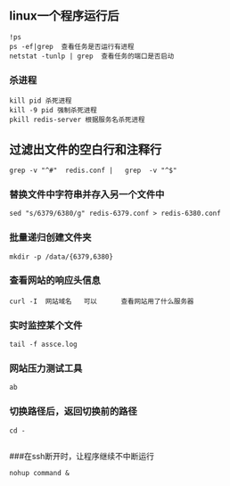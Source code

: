 ## linux一个程序运行后
```
!ps
ps -ef|grep  查看任务是否运行有进程
netstat -tunlp | grep  查看任务的端口是否启动
```
### 杀进程
```
kill pid 杀死进程
kill -9 pid 强制杀死进程
pkill redis-server 根据服务名杀死进程
```

## 过滤出文件的空白行和注释行
```
grep -v "^#"  redis.conf |   grep  -v "^$"

```

### 替换文件中字符串并存入另一个文件中
```
sed "s/6379/6380/g" redis-6379.conf > redis-6380.conf 
```

### 批量递归创建文件夹

```
mkdir -p /data/{6379,6380}

```

### 查看网站的响应头信息
```
curl -I  网站域名  	可以		查看网站用了什么服务器
```

### 实时监控某个文件

```
tail -f assce.log
```

### 网站压力测试工具
```
ab
```

### 切换路径后，返回切换前的路径
```
cd -


```

###在ssh断开时，让程序继续不中断运行

```
nohup command &
```
